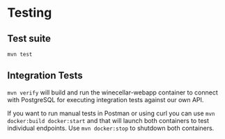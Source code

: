 # Testing

## Test suite

```
mvn test
```

## Integration Tests

```mvn verify``` will build and run the winecellar-webapp container to connect with PostgreSQL for 
executing integration tests against our own API.

If you want to run manual tests in Postman or using curl you can
use ```mvn docker:build docker:start``` and that will launch both containers to test individual endpoints.  Use ```mvn docker:stop```
to shutdown both containers.

